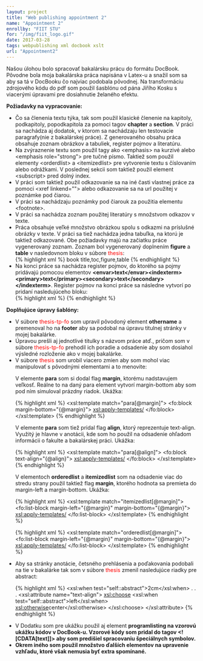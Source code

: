 ```yaml
---
layout: project
title: "Web publishing appointment 2"
name: "Appointment 2"
enrollby: "FIIT STU"
for: "/img/fiit_logo.gif"
date: 2017-03-28
tags: webpublishing xml docbook xslt
url: "Appointment2"
---
```

<p>Našou úlohou bolo spracovať bakalársku prácu do formátu DocBook. Pôvodne bola moja bakalárska práca napisána v Latex-u a snažil som sa aby sa tá v DocBooku čo najviac podobala pôvodnej. Na transformáciu zdrojového kódu do pdf som použil šasblónu od pána Jiřího Kosku s viacerými úpravami pre dosiahnutie želaného efektu.</p>

<b>Požiadavky na vypracovanie:</b>
<ul>
<li>Čo sa členenia textu týka, tak som použil klasické členenie na kapitoly, podkapitoly, popodkapitola za pomoci tagov <b>chapter</b> a <b>section</b>. V práci sa nachádza aj dodatok, v ktorom sa nachádzaju len testovacie paragrafy(nie z bakalárskej práce). Z generovaného obsahu práca obsahuje zoznam obrázkov a tabuliek, register pojmov a literatúru.</li>
<li>Na zvýraznenie textu som použil tagy ako &lt;emphasis&gt; na kurzivé alebo &lt;emphasis role="strong"&gt; pre tučné písmo. Taktiež som použil elementy &lt;orderdlist&gt; a &lt;itemizedlist&gt; pre vytvorenie textu s číslovaním alebo odrážkami. V poslednej sekcii som taktiež použil element &lt;subscript&gt; pred dolný index.</li>
<li>V práci som taktiež použil odkazovanie sa na iné časti vlastnej práce za pomoci &lt;xref linkend=""&gt; alebo odkazovanie sa na url použitej v poznámke pod čiarou.</li>
<li>V práci sa nachádzaju poznámky pod čiarouk za použitia elementu &lt;footnote&gt;.</li>
<li>V práci sa nachádza zoznam použitej literatúry s množstvom odkazov v texte.</li>
<li>Práca obsahuje veľké množstvo obrázkou spolu s odkazmi na príslušné obrázky v texte. V práci sa tiež nachádza jedna tabuľka, na ktorú je taktiež odkazované. Obe požiadavky majú na začiatku práce vygenerovaný zoznam. Zoznam bol vygenerovaný doplnením <b>figure</b> a <b>table</b> v nasledovnom bloku v súbore <span style="color:red">thesis</span>:</li>
{% highlight xml %}
	<xsl:param name="generate.toc">
	 book    title,toc,figure,table
	</xsl:param>
{% endhighlight %}
<li>Na konci práce sa nachádza register pojmov, do ktorého sa pojmy pridávajú pomocou elementov <b>&lt;envar&gt;text&lt;/envar&gt;&lt;indexterm&gt;&lt;primary&gt;text&lt;/primary&gt;&lt;secondary&gt;text&lt;/secondary&gt;&lt;/indexterm&gt;</b>. Register pojmov na konci práce sa následne vytvorí po pridaní nasledujúceho bloku:</li>
{% highlight xml %}
	<index>
    	 <title>Index</title> 
  	</index>
{% endhighlight %}
</ul>

<b>Doplňujúce úpravy šablóny:</b>
<ul>
<li>V súbore <span style="color:red">thesis-tp-fo</span> som upravil pôvodoný element <b>othername</b> a premenoval ho na <b>footer</b> aby sa podobal na úpravu titulnej stránky v mojej bakalárke.</li>
<li>Úpravou prešli aj jednotlivé titulky s názvom práce atď., pričom som v súbore <span style="color:red">thesis-tp-fo</span> prehodil ich poradie a odsadenie aby som dosiahol výsledné rozloženie ako v mojej bakalárke.</li>
<li>V súbore <span style="color:red">thesis</span> som urobil viacero zmien aby som mohol viac manipulovať s pôvodnými elementami a to menovite:</li>

<p>V elemente <b>para</b> som si dodal flag <b>margin</b>, ktorému nadstavujem veľkosť. Reálne to na daný para element vytvorí margin-bottom aby som pod ním simuloval prázdny riadok. Ukážka:</p>

{% highlight xml %}
	<xsl:template match="para[@margin]">
	  <fo:block margin-bottom="{@margin}">
	     <xsl:apply-templates/>
	  </fo:block>
	</xsl:template>
{% endhighlight %}

<p>V elemente <b>para</b> som tiež pridal flag <b>align</b>, ktorý reprezentuje text-align. Využitý je hlavne v anotácii, kde som ho použil na odsadenie ohľadom informácii o fakulte a bakalárskej práci. Ukážka:</p>

{% highlight xml %}
	<xsl:template match="para[@align]">
	  <fo:block text-align="{@align}">
	     <xsl:apply-templates/>
	  </fo:block>
	</xsl:template>
{% endhighlight %}

<p>V elementoch <b>orderedlist</b> a <b>itemizedlist</b> som na odsadenie viac do stredu strany použil taktiež flag <b>margin</b>, ktorého hodnota sa premieta do margin-left a margin-bottom. Ukážka:</p>

{% highlight xml %}
	<xsl:template match="itemizedlist[@margin]">
	  <fo:list-block margin-left="{@margin}" margin-bottom="{@margin}">
	     <xsl:apply-templates/>
	  </fo:list-block>
	</xsl:template>
{% endhighlight %}

{% highlight xml %}
	<xsl:template match="orderedlist[@margin]">
	  <fo:list-block margin-left="{@margin}" margin-bottom="{@margin}">
	     <xsl:apply-templates/>
	  </fo:list-block>
	</xsl:template>
{% endhighlight %}

<li>Aby sa stránky anotácie, četsného prehlásenia a poďakovania podobali na tie v bakalárke tak som v súbore <span style="color:red">thesis</span> zmenil nasledujúce riadky pre abstract:</li>

{% highlight xml %}
	<xsl:when test="self::abstract">2cm</xsl:when>
	.
	.
	.
	<xsl:attribute name="text-align">
       <xsl:choose>
		   <xsl:when test="self::abstract">left</xsl:when>
		   <xsl:otherwise>center</xsl:otherwise>
       </xsl:choose>
    </xsl:attribute>
{% endhighlight %}

<li>V Dodatku som pre ukážku použil aj element <b>programlisting<b> na vzorovú ukážku kódov v DocBook-u. Vzorové kódy som pridal do tagov <b>&lt;![CDATA[text]]&gt;</b> aby som predišiel spracovaniu špeciálnych symbolov.</li>
<li>Okrem iného som použil množstvo ďalších elementov na upravenie vzhľadu, ktoré však nemusia byť extra spomínané.</li>
</ul>
